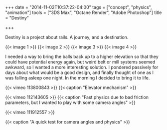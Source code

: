 +++
date = "2014-11-02T10:37:22-04:00"
tags = ["concept", "physics", "animation"]
tools = ["3DS Max", "Octane Render", "Adobe Photoshop"]
title = "Destiny"

+++

Destiny is a project about rails. A journey, and a destination.

{{< image 1 >}}
{{< image 2 >}}
{{< image 3 >}}
{{< image 4 >}}

I needed a way to bring the balls back up to a higher elevation so that they could have potential energy again, but weird belt or mill systems seemed awkward, so I wanted a more interesting solution. I pondered passively for days about what would be a good design, and finally thought of one as I was falling asleep one night. In the morning I decided to bring it to life.

{{< vimeo 113800843 >}}
{{< caption "Elevator mechanism" >}}

{{< vimeo 112143605 >}}
{{< caption "Fast physics due to bad friction parameters, but I wanted to play with some camera angles" >}}

{{< vimeo 111912557 >}}

{{< caption "A quick test for camera angles and physics" >}}
